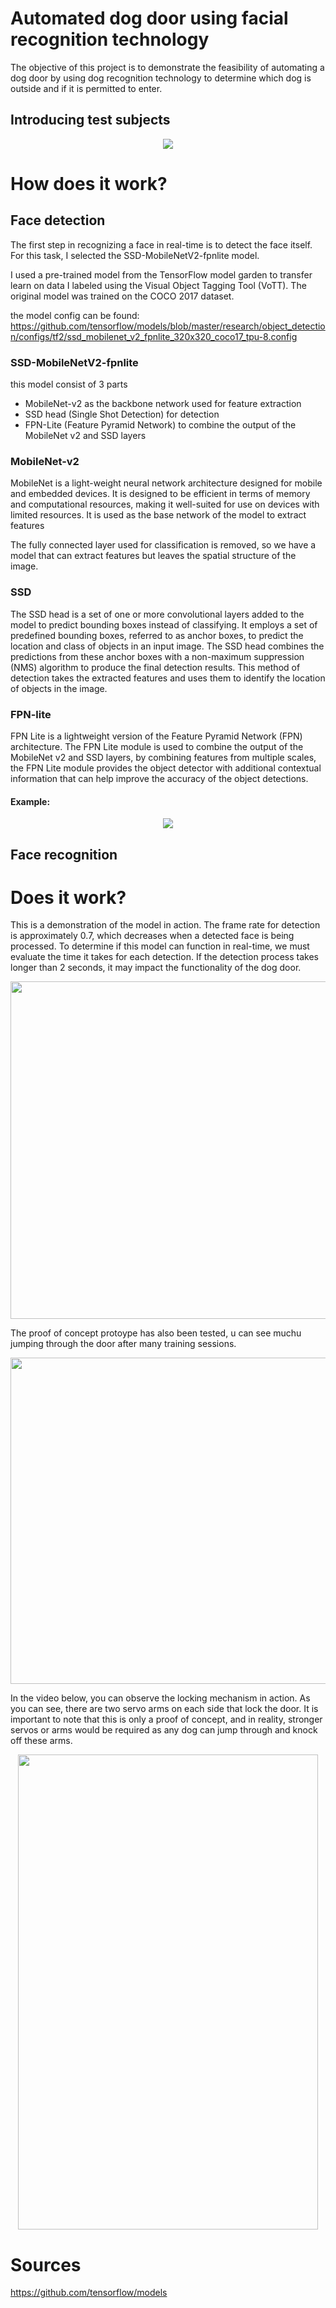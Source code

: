 # Automated dog door using facial recognition technology

The objective of this project is to demonstrate the feasibility of automating a dog door by using dog recognition technology to determine which dog is outside and if it is permitted to enter.

## Introducing test subjects

<p align="center">
  <img src="assets/introduction.png">
</p>

# How does it work?
## Face detection
The first step in recognizing a face in real-time is to detect the face itself. For this task, I selected the SSD-MobileNetV2-fpnlite model.

I used a pre-trained model from the TensorFlow model garden to transfer learn on data I labeled using the Visual Object Tagging Tool (VoTT). 
The original model was trained on the COCO 2017 dataset.


the model config can be found: https://github.com/tensorflow/models/blob/master/research/object_detection/configs/tf2/ssd_mobilenet_v2_fpnlite_320x320_coco17_tpu-8.config 


### SSD-MobileNetV2-fpnlite
this model consist of 3 parts
* MobileNet-v2 as the backbone network used for feature extraction
* SSD head (Single Shot Detection) for detection
* FPN-Lite (Feature Pyramid Network) to combine the output of the MobileNet v2 and SSD layers


### MobileNet-v2
MobileNet is a light-weight neural network architecture designed for mobile and embedded devices. It is designed to be efficient in terms of memory and computational resources, making it well-suited for use on devices with limited resources.
It is used as the base network of the model to extract features

The fully connected layer used for classification is removed, so we have a model that can extract features but leaves the spatial structure of the image.

### SSD
The SSD head is a set of one or more convolutional layers added to the model to predict bounding boxes instead of classifying. It employs a set of predefined bounding boxes, referred to as anchor boxes, to predict the location and class of objects in an input image. The SSD head combines the predictions from these anchor boxes with a non-maximum suppression (NMS) algorithm to produce the final detection results. This method of detection takes the extracted features and uses them to identify the location of objects in the image.

### FPN-lite

FPN Lite is a lightweight version of the Feature Pyramid Network (FPN) architecture.
The FPN Lite module is used to combine the output of the MobileNet v2 and SSD layers, by combining features from multiple scales, the FPN Lite module provides the object detector with additional contextual information that can help improve the accuracy of the object detections.

#### Example:
<p align="center">
  <img src="assets/mobilenet_example.png">
</p>



## Face recognition 


# Does it work?
This is a demonstration of the model in action. The frame rate for detection is approximately 0.7, which decreases when a detected face is being processed. To determine if this model can function in real-time, we must evaluate the time it takes for each detection. If the detection process takes longer than 2 seconds, it may impact the functionality of the dog door.
<p align="center">
  <img src="assets/detection_vid.gif" width="960" height="540">
</p>

The proof of concept protoype has also been tested, u can see muchu jumping through the door after many training sessions.
<p align="center">
  <img src="assets/door_jump.gif" width="768" height="522">
</p>

In the video below, you can observe the locking mechanism in action. As you can see, there are two servo arms on each side that lock the door. It is important to note that this is only a proof of concept, and in reality, stronger servos or arms would be required as any dog can jump through and knock off these arms.

<p align="center">
  <img src="assets/locking_mechanism.gif" width="480" height="760">
</p>

# Sources

https://github.com/tensorflow/models
